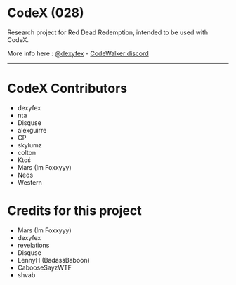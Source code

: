 # CodeX (028)

Research project for Red Dead Redemption, intended to be used with CodeX. 

More info here : [@dexyfex](https://www.patreon.com/dexyfex) - [CodeWalker discord](https://discord.gg/BxfKHkk)   

--------------------                                                                                           

# CodeX Contributors
* dexyfex     
* nta      
* Disquse       
* alexguirre      
* CP      
* skylumz      
* colton      
* Ktoś      
* Mars (Im Foxxyyy)      
* Neos
* Western

# Credits for this project
* Mars (Im Foxxyyy)                              
* dexyfex                                   
* revelations                              
* Disquse                                           
* LennyH (BadassBaboon)                                     
* CabooseSayzWTF                                      
* shvab                                      
